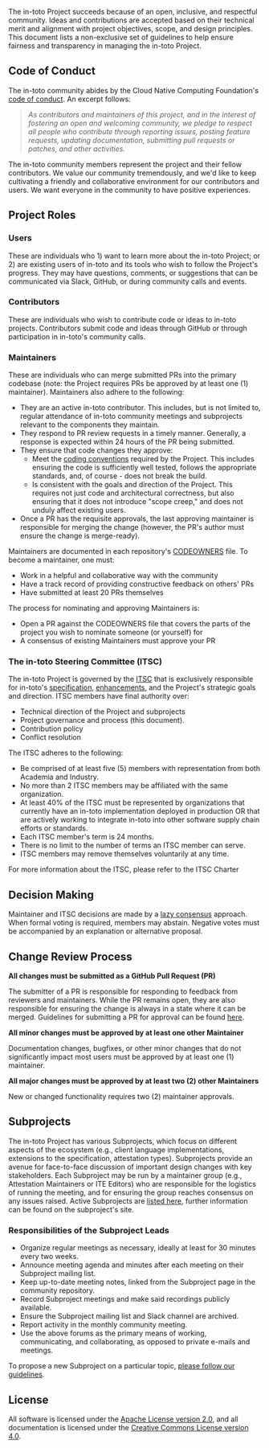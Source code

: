 The in-toto Project succeeds because of an open, inclusive, and respectful community. Ideas and contributions are accepted based on their technical merit and alignment with project objectives, scope, and design principles. This document lists a non-exclusive set of guidelines to help ensure fairness and transparency in managing the in-toto Project.

## Code of Conduct

The in-toto community abides by the Cloud Native Computing Foundation's [code of conduct](/CODE-OF-CONDUCT.md). An excerpt follows:

> _As contributors and maintainers of this project, and in the interest of fostering an open and
> welcoming community, we pledge to respect all people who contribute through reporting issues,
> posting feature requests, updating documentation, submitting pull requests or patches, and other
> activities._

The in-toto community members represent the project and their fellow contributors. We value our community tremendously, and we'd like to keep cultivating a friendly and collaborative environment for our contributors and users. We want everyone in the community to have positive experiences.

## Project Roles

### Users

These are individuals who 1) want to learn more about the in-toto Project; or 2) are existing users of in-toto and its tools who wish to follow the Project's progress. They may have questions, comments, or suggestions that can be communicated via Slack, GitHub, or during community calls and events.

### Contributors

These are individuals who wish to contribute code or ideas to in-toto projects. Contributors submit code and ideas through GitHub or through participation in in-toto's community calls.

### Maintainers

These are individuals who can merge submitted PRs into the primary codebase (note: the Project requires PRs be approved by at least one (1) maintainer). Maintainers also adhere to the following:

* They are an active in-toto contributor. This includes, but is not limited to, regular attendance of in-toto community meetings and subprojects relevant to the components they maintain.
* They respond to PR review requests in a timely manner. Generally, a response is expected within 24 hours of the PR being submitted.
* They ensure that code changes they approve:
  * Meet the [coding conventions](/CONTRIBUTING.md) required by the Project. This includes ensuring the code is sufficiently well tested, follows the appropriate standards, and, of course - does not break the build.  
  * Is consistent with the goals and direction of the Project. This requires not just code and architectural correctness, but also ensuring that it does not introduce "scope creep," and does not unduly affect existing users.
* Once a PR has the requisite approvals, the last approving maintainer is responsible for merging the change (however, the PR's author must ensure the change is merge-ready).

Maintainers are documented in each repository's [CODEOWNERS](https://help.github.com/articles/about-codeowners/) file. To become a maintainer, one must:

* Work in a helpful and collaborative way with the community
* Have a track record of providing constructive feedback on others' PRs
* Have submitted at least 20 PRs themselves

The process for nominating and approving Maintainers is:

* Open a PR against the CODEOWNERS file that covers the parts of the project you wish to nominate someone (or yourself) for
* A consensus of existing Maintainers must approve your PR

### The in-toto Steering Committee (ITSC)

The in-toto Project is governed by the [ITSC](https://github.com/in-toto/community/blob/main/ITSC.md) that is exclusively responsible for in-toto's [specification](https://github.com/in-toto/docs), [enhancements](https://github.com/in-toto/in-toto/ite), and the Project's strategic goals and direction. ITSC members have final authority over:

* Technical direction of the Project and subprojects
* Project governance and process (this document).
* Contribution policy
* Conflict resolution

The ITSC adheres to the following:

* Be comprised of at least five (5) members with representation from both Academia and Industry.
* No more than 2 ITSC members may be affiliated with the same organization.
* At least 40% of the ITSC must be represented by organizations that currently have an in-toto implementation deployed in production OR that are actively working to integrate in-toto into other software supply chain efforts or standards.
* Each ITSC member's term is 24 months.
* There is no limit to the number of terms an ITSC member can serve.
* ITSC members may remove themselves voluntarily at any time.

For more information about the ITSC, please refer to the ITSC Charter

## Decision Making

Maintainer and ITSC decisions are made by a [lazy consensus](http://rave.apache.org/docs/governance/lazyConsensus.html) approach. When formal voting is required, members may abstain. Negative votes must be accompanied by an explanation or alternative proposal.

## Change Review Process

**All changes must be submitted as a GitHub Pull Request (PR)**

The submitter of a PR is responsible for responding to feedback from reviewers and maintainers. While the PR remains open, they are also responsible for ensuring the change is always in a state where it can be merged. Guidelines for submitting a PR for approval can be found [here](/CONTRIBUTING.md).

**All minor changes must be approved by at least one other Maintainer**

Documentation changes, bugfixes, or other minor changes that do not significantly impact most users must be approved by at least one (1) maintainer.

**All major changes must be approved by at least two (2) other Maintainers**

New or changed functionality requires two (2) maintainer approvals.

## Subprojects

The in-toto Project has various Subprojects, which focus on different aspects of the ecosystem (e.g., client language implementations, extensions to the specification, attestation types). Subprojects provide an avenue for face-to-face discussion of important design changes with key stakeholders. Each Subproject may be run by a maintainer group (e.g., Attestation Maintainers or ITE Editors) who are responsible for the logistics of running the meeting, and for ensuring the group reaches consensus on any issues raised. Active Subprojects  are [listed here](/README.md#subprojects), further information can be found on the subproject's site.

### Responsibilities of the Subproject Leads

* Organize regular meetings as necessary, ideally at least for 30 minutes every two weeks.
* Announce meeting agenda and minutes after each meeting on their Subproject mailing list.
* Keep up-to-date meeting notes, linked from the Subproject page in the community repository.
* Record Subproject meetings and make said recordings publicly available.
* Ensure the Subproject mailing list and Slack channel are archived.
* Report activity in the monthly community meeting.
* Use the above forums as the primary means of working, communicating, and collaborating, as opposed to private e-mails and meetings.

To propose a new Subproject on a particular topic, [please follow our guidelines](/community/sig-creation-procedure.md).

## License

All software is licensed under the [Apache License version 2.0](https://www.apache.org/licenses/LICENSE-2.0), and all documentation is licensed under the [Creative Commons License version 4.0](https://creativecommons.org/licenses/by/4.0/legalcode).

